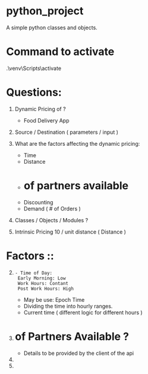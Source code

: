 # python_project
A simple python classes and objects. 


# Command to activate 

.\venv\Scripts\activate


# Questions: 

1. Dynamic Pricing of ? 
    - Food Delivery App 

2. Source / Destination ( parameters / input ) 

3. What are the factors affecting the dynamic pricing: 
    - Time 
    - Distance 
    - # of partners available 
    - Discounting 
    - Demand ( # of Orders ) 

4. Classes / Objects / Modules ? 


1.  Intrinsic Pricing  10 / unit distance ( Distance )

# Factors :: 
2.     - Time of Day: 
        Early Morning: Low 
        Work Hours: Contant 
        Post Work Hours: High 

    - May be use: Epoch Time 
    - Dividing the time into hourly ranges. 
    - Current time ( different logic for different hours ) 

3. # of Partners Available ? 
    - Details to be provided by the client of the api 

4. 
5. 












